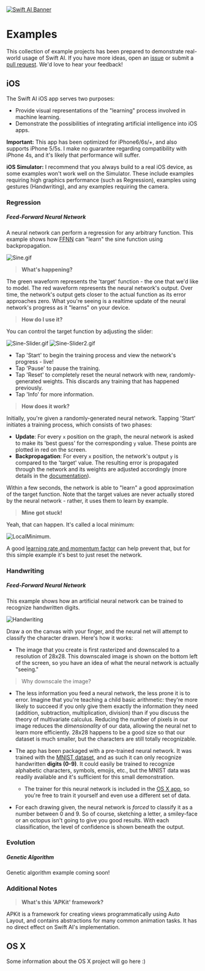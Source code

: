 [![Swift AI Banner](https://github.com/collinhundley/Swift-AI/blob/master/SiteAssets/Banner.png?raw=true)](https://github.com/collinhundley/Swift-AI#care-enough-to-donate)

# Examples
This collection of example projects has been prepared to demonstrate real-world usage of Swift AI.  If you have more ideas, open an [issue](https://github.com/collinhundley/Swift-AI/issues) or submit a [pull request](https://github.com/collinhundley/Swift-AI/pulls).  We'd love to hear your feedback!

## iOS
The Swift AI iOS app serves two purposes:
- Provide visual representations of the "learning" process involved in machine learning.
- Demonstrate the possibilities of integrating artificial intelligence into iOS apps.

**Important:** This app has been optimized for iPhone6/6s/+, and also supports iPhone 5/5s. I make no guarantee regarding compatibility with iPhone 4s, and it's likely that performance will suffer.

**iOS Simulator:** I recommend that you always build to a real iOS device, as some examples won't work well on the Simulator. These include examples requiring high graphics performance (such as Regression), examples using gestures (Handwriting), and any examples requiring the camera.

### Regression
##### Feed-Forward Neural Network

A neural network can perform a regression for any arbitrary function. This example shows how [FFNN](https://github.com/collinhundley/Swift-AI/blob/master/Documentation/FFNN.md#multi-layer-feed-forward-neural-network) can "learn" the sine function using backpropagation.

![Sine.gif](https://github.com/collinhundley/Swift-AI/blob/master/SiteAssets/Sine.gif?raw=true)

> **What's happening?**

The green waveform represents the 'target' function - the one that we'd like to model. The red waveform represents the neural network's output. Over time, the network's output gets closer to the actual function as its error approaches zero. What you're seeing is a realtime update of the neural network's progress as it "learns" on your device.

> **How do I use it?**

You can control the target function by adjusting the slider:

![Sine-Slider.gif](https://github.com/collinhundley/Swift-AI/blob/master/SiteAssets/Sine-Slider.gif?raw=true) ![Sine-Slider2.gif](https://github.com/collinhundley/Swift-AI/blob/master/SiteAssets/Sine-Slider2.gif?raw=true)

- Tap 'Start' to begin the training process and view the network's progress - live!
- Tap 'Pause' to pause the training.
- Tap 'Reset' to completely reset the neural network with new, randomly-generated weights. This discards any training that has happened previously.
- Tap 'Info' for more information.

> **How does it work?**

Initially, you're given a randomly-generated neural network. Tapping 'Start' initiates a training process, which consists of two phases:
- **Update**: For every `x` position on the graph, the neural network is asked to make its 'best guess' for the corresponding `y` value. These points are plotted in red on the screen.
- **Backpropagation**: For every `x` position, the network's output `y` is compared to the 'target' value. The resulting error is propagated through the network and its weights are adjusted accordingly (more details in the [documentation](https://github.com/collinhundley/Swift-AI/blob/master/Documentation/FFNN.md#training)).

Within a few seconds, the network is able to "learn" a good approximation of the target function. Note that the target values are never actually stored by the neural network - rather, it uses them to learn by example.

> **Mine got stuck!**

Yeah, that can happen. It's called a local minimum:

![LocalMinimum](https://github.com/collinhundley/Swift-AI/blob/master/SiteAssets/LocalMinima.gif?raw=true).

A good [learning rate and momentum factor](https://github.com/collinhundley/Swift-AI/blob/master/Documentation/FFNN.md#standard) can help prevent that, but for this simple example it's best to just reset the network.

### Handwriting
##### Feed-Forward Neural Network

This example shows how an artificial neural network can be trained to recognize handwritten digits.

![Handwriting](https://github.com/collinhundley/Swift-AI/blob/master/SiteAssets/Handwriting.png?raw=true)

Draw a on the canvas with your finger, and the neural net will attempt to classify the character drawn. Here's how it works:

- The image that you create is first rasterized and downscaled to a resolution of 28x28. This downscaled image is shown on the bottom left of the screen, so you have an idea of what the neural network is actually "seeing."

> Why downscale the image?

  * The less information you feed a neural network, the less prone it is to error. Imagine that you're teaching a child basic arithmetic: they're more likely to succeed if you only give them exactly the information they need (addition, subtraction, multiplication, division) than if you discuss the theory of multivariate calculus. Reducing the number of pixels in our image reduces the *dimensionality* of our data, allowing the neural net to learn more efficiently. 28x28 happens to be a good size so that our dataset is much smaller, but the characters are still totally recognizable.
    
- The app has been packaged with a pre-trained neural network. It was trained with the [MNIST dataset](http://yann.lecun.com/exdb/mnist/), and as such it can only recognize handwritten **digits (0-9)**. It could easily be trained to recognize alphabetic characters, symbols, emojis, etc., but the MNIST data was readily available and it's sufficient for this small demonstration.
  * The trainer for this neural network is included in the [OS X app](https://github.com/collinhundley/Swift-AI/tree/master/Examples#os-x), so you're free to train it yourself and even use a different set of data.
    
- For each drawing given, the neural network is *forced* to classify it as a number between 0 and 9. So of course, sketching a letter, a smiley-face or an octopus isn't going to give you good results. With each classification, the level of confidence is shown beneath the output.


### Evolution

##### Genetic Algorithm

Genetic algorithm example coming soon!


### Additional Notes

> **What's this 'APKit' framework?**

APKit is a framework for creating views programmatically using Auto Layout, and contains abstractions for many common animation tasks.  It has no direct effect on Swift AI's implementation.


## OS X

Some information about the OS X project will go here :)

